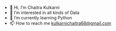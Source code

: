 - 👋 Hi, I’m Chaitra Kulkarni
- 👀 I’m interested in all kinds of Data 
- 🌱 I’m currently learning Python 
- 📫 How to reach me kulkarnichaitra68@gmail.com

<!---
Citra11/Citra11 is a ✨ special ✨ repository because its `README.md` (this file) appears on your GitHub profile.
You can click the Preview link to take a look at your changes.
--->

